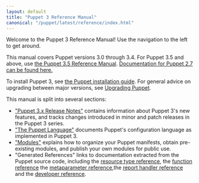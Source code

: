 ```yaml
---
layout: default
title: "Puppet 3 Reference Manual"
canonical: "/puppet/latest/reference/index.html"
---
```



Welcome to the Puppet 3 Reference Manual! Use the navigation to the left to get around. 

This manual covers Puppet versions 3.0 through 3.4. For Puppet 3.5 and above, use [the Puppet 3.5 Reference Manual](/puppet/3.5/reference). [Documentation for Puppet 2.7 can be found here.](/puppet/2.7/reference)

To install Puppet 3, see [the Puppet installation guide](/guides/installation.html). For general advice on upgrading between major versions, see [Upgrading Puppet](/guides/upgrading.html).

This manual is split into several sections:

* ["Puppet 3.x Release Notes"](./release_notes.html) contains information about Puppet 3's new features, and tracks changes introduced in minor and patch releases in the Puppet 3 series.
* ["The Puppet Language"](./lang_summary.html) documents Puppet's configuration language as implemented in Puppet 3.
* ["Modules"](./modules_fundamentals.html) explains how to organize your Puppet manifests, obtain pre-existing modules, and publish your own modules for public use.
* "Generated References" links to documentation extracted from the Puppet source code, including the [resource type reference](/references/3.4.stable/type.html), the [function reference](/references/3.4.stable/function.html) the [metaparameter reference](/references/3.4.stable/metaparameter.html),the [report handler reference](/references/3.4.stable/report.html) and the [developer reference](/references/3.4.stable/developer/index.html).

